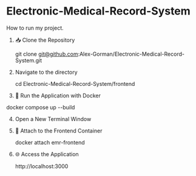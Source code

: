 # Electronic-Medical-Record-System

How to run my project.

1. 📥 Clone the Repository

   git clone git@github.com:Alex-Gorman/Electronic-Medical-Record-System.git


2. Navigate to the directory

   cd Electronic-Medical-Record-System/frontend


3. 🐳 Run the Application with Docker

  docker compose up --build


4. Open a New Terminal Window


5. 🔗 Attach to the Frontend Container

   docker attach emr-frontend


6. 🌐 Access the Application

   http://localhost:3000

